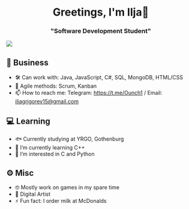 <h1 align="center">Greetings, I'm Ilja👹</h1>
<h3 align="center">"Software Development Student"</h3>

<img src="https://i.imgur.com/JInS4Ko.png">

## 📡 Business
- 🛠 Can work with: Java, JavaScript, C#, SQL, MongoDB, HTML/CSS
- 🦄 Agile methods: Scrum, Kanban
- 📫 How to reach me: Telegram: https://t.me/Ounch1 / Email: iliagrigorev15@gmail.com
## 💻 Learning
- 🐟 Currently studying at YRGO, Gothenburg
- 🌱 I’m currently learning C++
- 🐙 I’m interested in C and Python
## ⚙ Misc
- 🤓 Mostly work on games in my spare time
- 🦠 Digital Artist
- ⚡ Fun fact: I order milk at McDonalds
